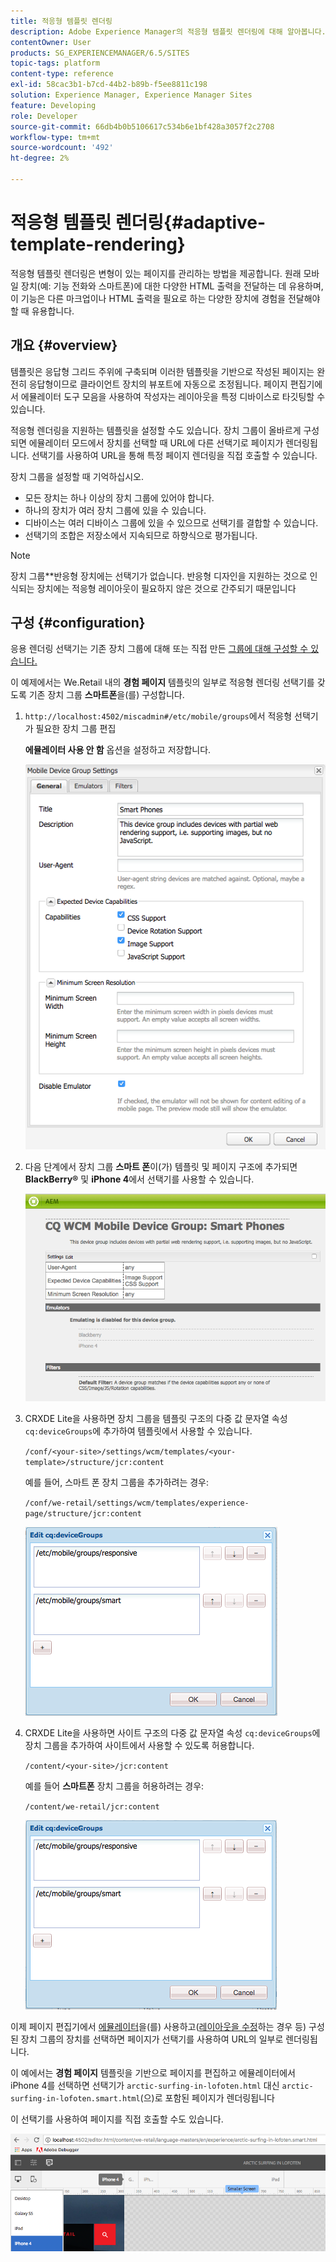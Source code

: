 ```yaml
---
title: 적응형 템플릿 렌더링
description: Adobe Experience Manager의 적응형 템플릿 렌더링에 대해 알아봅니다.
contentOwner: User
products: SG_EXPERIENCEMANAGER/6.5/SITES
topic-tags: platform
content-type: reference
exl-id: 58cac3b1-b7cd-44b2-b89b-f5ee8811c198
solution: Experience Manager, Experience Manager Sites
feature: Developing
role: Developer
source-git-commit: 66db4b0b5106617c534b6e1bf428a3057f2c2708
workflow-type: tm+mt
source-wordcount: '492'
ht-degree: 2%

---
```


# 적응형 템플릿 렌더링{#adaptive-template-rendering}

적응형 템플릿 렌더링은 변형이 있는 페이지를 관리하는 방법을 제공합니다. 원래 모바일 장치(예: 기능 전화와 스마트폰)에 대한 다양한 HTML 출력을 전달하는 데 유용하며, 이 기능은 다른 마크업이나 HTML 출력을 필요로 하는 다양한 장치에 경험을 전달해야 할 때 유용합니다.

## 개요 {#overview}

템플릿은 응답형 그리드 주위에 구축되며 이러한 템플릿을 기반으로 작성된 페이지는 완전히 응답형이므로 클라이언트 장치의 뷰포트에 자동으로 조정됩니다. 페이지 편집기에서 에뮬레이터 도구 모음을 사용하여 작성자는 레이아웃을 특정 디바이스로 타깃팅할 수 있습니다.

적응형 렌더링을 지원하는 템플릿을 설정할 수도 있습니다. 장치 그룹이 올바르게 구성되면 에뮬레이터 모드에서 장치를 선택할 때 URL에 다른 선택기로 페이지가 렌더링됩니다. 선택기를 사용하여 URL을 통해 특정 페이지 렌더링을 직접 호출할 수 있습니다.

장치 그룹을 설정할 때 기억하십시오.

* 모든 장치는 하나 이상의 장치 그룹에 있어야 합니다.
* 하나의 장치가 여러 장치 그룹에 있을 수 있습니다.
* 디바이스는 여러 디바이스 그룹에 있을 수 있으므로 선택기를 결합할 수 있습니다.
* 선택기의 조합은 저장소에서 지속되므로 하향식으로 평가됩니다.

>[!NOTE]
>
>장치 그룹**반응형 장치에는 선택기가 없습니다. 반응형 디자인을 지원하는 것으로 인식되는 장치에는 적응형 레이아웃이 필요하지 않은 것으로 간주되기 때문입니다

## 구성 {#configuration}

응용 렌더링 선택기는 기존 장치 그룹에 대해 또는 직접 만든 [그룹에 대해 구성할 수 있습니다.](/help/sites-developing/mobile.md#device-groups)

이 예제에서는 We.Retail 내의 **경험 페이지** 템플릿의 일부로 적응형 렌더링 선택기를 갖도록 기존 장치 그룹 **스마트폰**&#x200B;을(를) 구성합니다.

1. `http://localhost:4502/miscadmin#/etc/mobile/groups`에서 적응형 선택기가 필요한 장치 그룹 편집

   **에뮬레이터 사용 안 함** 옵션을 설정하고 저장합니다.

   ![chlimage_1-157](assets/chlimage_1-157.png)

1. 다음 단계에서 장치 그룹 **스마트 폰**&#x200B;이(가) 템플릿 및 페이지 구조에 추가되면 **BlackBerry®** 및 **iPhone 4**&#x200B;에서 선택기를 사용할 수 있습니다.

   ![chlimage_1-158](assets/chlimage_1-158.png)

1. CRXDE Lite을 사용하면 장치 그룹을 템플릿 구조의 다중 값 문자열 속성 `cq:deviceGroups`에 추가하여 템플릿에서 사용할 수 있습니다.

   `/conf/<your-site>/settings/wcm/templates/<your-template>/structure/jcr:content`

   예를 들어, 스마트 폰 장치 그룹을 추가하려는 경우:

   `/conf/we-retail/settings/wcm/templates/experience-page/structure/jcr:content`

   ![chlimage_1-159](assets/chlimage_1-159.png)

1. CRXDE Lite을 사용하면 사이트 구조의 다중 값 문자열 속성 `cq:deviceGroups`에 장치 그룹을 추가하여 사이트에서 사용할 수 있도록 허용합니다.

   `/content/<your-site>/jcr:content`

   예를 들어 **스마트폰** 장치 그룹을 허용하려는 경우:

   `/content/we-retail/jcr:content`

   ![chlimage_1-160](assets/chlimage_1-160.png)

이제 페이지 편집기에서 [에뮬레이터](/help/sites-authoring/responsive-layout.md#layout-definitions-device-emulation-and-breakpoints)을(를) 사용하고([레이아웃을 수정](/help/sites-authoring/responsive-layout.md)하는 경우 등) 구성된 장치 그룹의 장치를 선택하면 페이지가 선택기를 사용하여 URL의 일부로 렌더링됩니다.

이 예에서는 **경험 페이지** 템플릿을 기반으로 페이지를 편집하고 에뮬레이터에서 iPhone 4를 선택하면 선택기가 `arctic-surfing-in-lofoten.html` 대신 `arctic-surfing-in-lofoten.smart.html`(으)로 포함된 페이지가 렌더링됩니다

이 선택기를 사용하여 페이지를 직접 호출할 수도 있습니다.

![chlimage_1-161](assets/chlimage_1-161.png)
